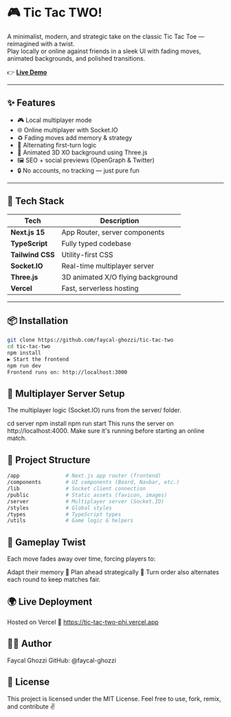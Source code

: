 # 🎮 Tic Tac TWO!

A minimalist, modern, and strategic take on the classic Tic Tac Toe — reimagined with a twist.  
Play locally or online against friends in a sleek UI with fading moves, animated backgrounds, and polished transitions.

👉 [**Live Demo**](https://tic-tac-two-phi.vercel.app)

---

## ✨ Features

- 🎮 Local multiplayer mode  
- 🌐 Online multiplayer with Socket.IO  
- ♻️ Fading moves add memory & strategy  
- 🔁 Alternating first-turn logic  
- 🎨 Animated 3D XO background using Three.js  
- 🖼️ SEO + social previews (OpenGraph & Twitter)  
- 🔒 No accounts, no tracking — just pure fun  

---

## 🚀 Tech Stack

| Tech             | Description                          |
|------------------|--------------------------------------|
| **Next.js 15**   | App Router, server components        |
| **TypeScript**   | Fully typed codebase                 |
| **Tailwind CSS** | Utility-first CSS                    |
| **Socket.IO**    | Real-time multiplayer server         |
| **Three.js**     | 3D animated X/O flying background    |
| **Vercel**       | Fast, serverless hosting             |

---

## 📦 Installation

```bash
git clone https://github.com/faycal-ghozzi/tic-tac-two
cd tic-tac-two
npm install
▶️ Start the frontend
npm run dev
Frontend runs on: http://localhost:3000
```

## 🔌 Multiplayer Server Setup

The multiplayer logic (Socket.IO) runs from the server/ folder.

cd server
npm install
npm run start
This runs the server on http://localhost:4000.
Make sure it's running before starting an online match.

## 📁 Project Structure
```bash
/app               # Next.js app router (frontend)
/components        # UI components (Board, Navbar, etc.)
/lib               # Socket client connection
/public            # Static assets (favicon, images)
/server            # Multiplayer server (Socket.IO)
/styles            # Global styles
/types             # TypeScript types
/utils             # Game logic & helpers
```
## 🧠 Gameplay Twist

Each move fades away over time, forcing players to:

Adapt their memory 🧠
Plan ahead strategically 🧩
Turn order also alternates each round to keep matches fair.

## 🌍 Live Deployment

Hosted on Vercel
🔗 https://tic-tac-two-phi.vercel.app

## 👨‍💻 Author

Faycal Ghozzi
GitHub: @faycal-ghozzi

## 📜 License

This project is licensed under the MIT License.
Feel free to use, fork, remix, and contribute ✌️